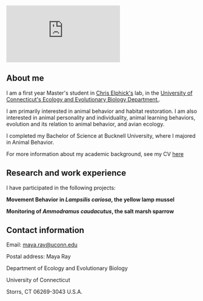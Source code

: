 

![IMG_0030.pdf](https://github.com/mgr017/mgr017.github.io/files/12578484/IMG_0030.pdf)

## About me

I am a first year Master's student in [Chris Elphick's](https://elphick.lab.uconn.edu) lab, in the [University of Connecticut's Ecology and Evolutionary Biology Department.](https://eeb.uconn.edu).

I am primarily interested in animal behavior and habitat restoration. I am also interested in animal personality and individuality, animal learning behaviors, evolution and its relation to animal behavior, and avian ecology.

I completed my Bachelor of Science at Bucknell University, where I majored in Animal Behavior.

For more information about my academic background, see my CV [here](https://docs.google.com/document/d/1kq4ys5SwwfPQ1A5mnHQzi3dj_LbHAW9_2CwwR07F5UI/edit?usp=sharing)

## Research and work experience

I have participated in the following projects:

**Movement Behavior in *Lampsilis cariosa*, the yellow lamp mussel**


**Monitoring of *Ammodramus caudacutus*, the salt marsh sparrow**


## Contact information

Email: maya.ray@uconn.edu

Postal address: 
   Maya Ray
   
   Department of Ecology and Evolutionary Biology
   
   University of Connecticut
   
   Storrs, CT 06269-3043 U.S.A.



 
